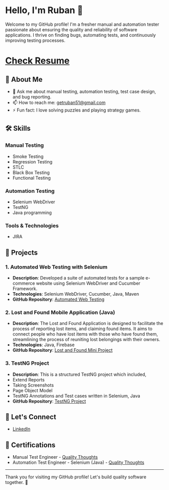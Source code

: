 # Hello, I'm Ruban 👋

Welcome to my GitHub profile! I'm a fresher manual and automation tester passionate about ensuring the quality and reliability of software applications. I thrive on finding bugs, automating tests, and continuously improving testing processes.

# [Check Resume](https://drive.google.com/file/d/1kf7ROX_4kQ-xh0Spum17FCjWMfUXKNr2/view?usp=sharing)

## 🚀 About Me

- 💬 Ask me about manual testing, automation testing, test case design, and bug reporting.
- 📫 How to reach me: getruban51@gmail.com
- ⚡ Fun fact: I love solving puzzles and playing strategy games.

## 🛠️ Skills

### Manual Testing

- Smoke Testing
- Regression Testing
- STLC
- Black Box Testing
- Functional Testing

### Automation Testing

- Selenium WebDriver
- TestNG
- Java programming

### Tools & Technologies

- JIRA
  
## 🌟 Projects

### 1. Automated Web Testing with Selenium
- **Description**: Developed a suite of automated tests for a sample e-commerce website using Selenium WebDriver and Cucumber Framework.
- **Technologies**: Selenium WebDriver, Cucumber, Java, Maven
- **GitHub Repository**: [Automated Web Testing](https://github.com/Ruban-RR/Cucumber-Project-Selenium-.git)

### 2. Lost and Found Mobile Application (Java)

- **Description**: The Lost and Found Application is designed to 
facilitate the process of reporting lost items, and 
claiming found items. It aims to connect people 
who have lost items with those who have found 
them, streamlining the process of reuniting lost 
belongings with their owners.
- **Technologies**: Java, Firebase
- **GitHub Repository**: [Lost and Found Mini Project](https://github.com/Ruban-RR/Lost-and-Found-Mini-Project.git)

### 3. TestNG Project
- **Description**: This is a structured TestNG project which included,
- Extend Reports
- Taking Screenshots
- Page Object Model
- TestNG Annotations and Test cases written in Selenium, Java
- **GitHub Repository**: [TestNG Project](https://github.com/Ruban-RR/Structured-TestNG-Execution.git)


## 🤝 Let's Connect

- [LinkedIn](www.linkedin.com/in/ruban-rajasekar)

## 📜 Certifications

- Manual Test Engineer - [Quality Thoughts](https://drive.google.com/file/d/1NxXDnOIi4mHbKo_lbLUbZ0X2q7ovJD3i/view?usp=drive_link)
- Automation Test Engineer - Selenium (Java) - [Quality Thoughts](https://drive.google.com/file/d/1n8jEYap2dtGA4sfUCCplDnmVEu0RYTE_/view?usp=drive_link)

---

Thank you for visiting my GitHub profile! Let's build quality software together. 🚀
